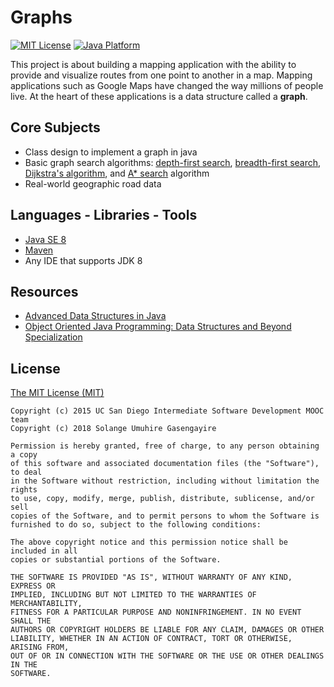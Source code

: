 # Graphs

[![MIT License](https://img.shields.io/badge/license-MIT%20License-green.svg)](https://github.com/SolangeUG/fundamentals/blob/master/LICENSE)
[![Java Platform](https://img.shields.io/badge/platform-Java-blue.svg)](https://docs.oracle.com/en/java/)

This project is about building a mapping application with the ability to provide and visualize routes from one point to another in a map.
Mapping applications such as Google Maps have changed the way millions of people live. 
At the heart of these applications is a data structure called a **graph**.

## Core Subjects

- Class design to implement a graph in java
- Basic graph search algorithms: [depth-first search](https://en.wikipedia.org/wiki/Depth-first_search), 
[breadth-first search](https://en.wikipedia.org/wiki/Breadth-first_search), [Dijkstra's algorithm](https://en.wikipedia.org/wiki/Dijkstra%27s_algorithm), 
and [A* search](https://en.wikipedia.org/wiki/A*_search_algorithm) algorithm
- Real-world geographic road data

## Languages - Libraries - Tools

- [Java SE 8](https://docs.oracle.com/javase/8/docs/)
- [Maven](https://maven.apache.org/what-is-maven.html)
- Any IDE that supports JDK 8


## Resources

- [Advanced Data Structures in Java](https://www.coursera.org/learn/advanced-data-structures)
- [Object Oriented Java Programming: Data Structures and Beyond Specialization](https://www.coursera.org/specializations/java-object-oriented)

## License

[The MIT License (MIT)](https://opensource.org/licenses/MIT)

````
Copyright (c) 2015 UC San Diego Intermediate Software Development MOOC team
Copyright (c) 2018 Solange Umuhire Gasengayire

Permission is hereby granted, free of charge, to any person obtaining a copy
of this software and associated documentation files (the "Software"), to deal
in the Software without restriction, including without limitation the rights
to use, copy, modify, merge, publish, distribute, sublicense, and/or sell
copies of the Software, and to permit persons to whom the Software is
furnished to do so, subject to the following conditions:

The above copyright notice and this permission notice shall be included in all
copies or substantial portions of the Software.

THE SOFTWARE IS PROVIDED "AS IS", WITHOUT WARRANTY OF ANY KIND, EXPRESS OR
IMPLIED, INCLUDING BUT NOT LIMITED TO THE WARRANTIES OF MERCHANTABILITY,
FITNESS FOR A PARTICULAR PURPOSE AND NONINFRINGEMENT. IN NO EVENT SHALL THE
AUTHORS OR COPYRIGHT HOLDERS BE LIABLE FOR ANY CLAIM, DAMAGES OR OTHER
LIABILITY, WHETHER IN AN ACTION OF CONTRACT, TORT OR OTHERWISE, ARISING FROM,
OUT OF OR IN CONNECTION WITH THE SOFTWARE OR THE USE OR OTHER DEALINGS IN THE
SOFTWARE.

````

